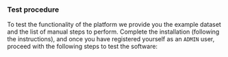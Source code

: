 ### Test procedure

To test the functionality of the platform we provide you the example dataset and the list of manual steps to perform.
Complete the installation (following the instructions), and once you have registered yourself as an `ADMIN` user,
proceed with the following steps to test the software:

